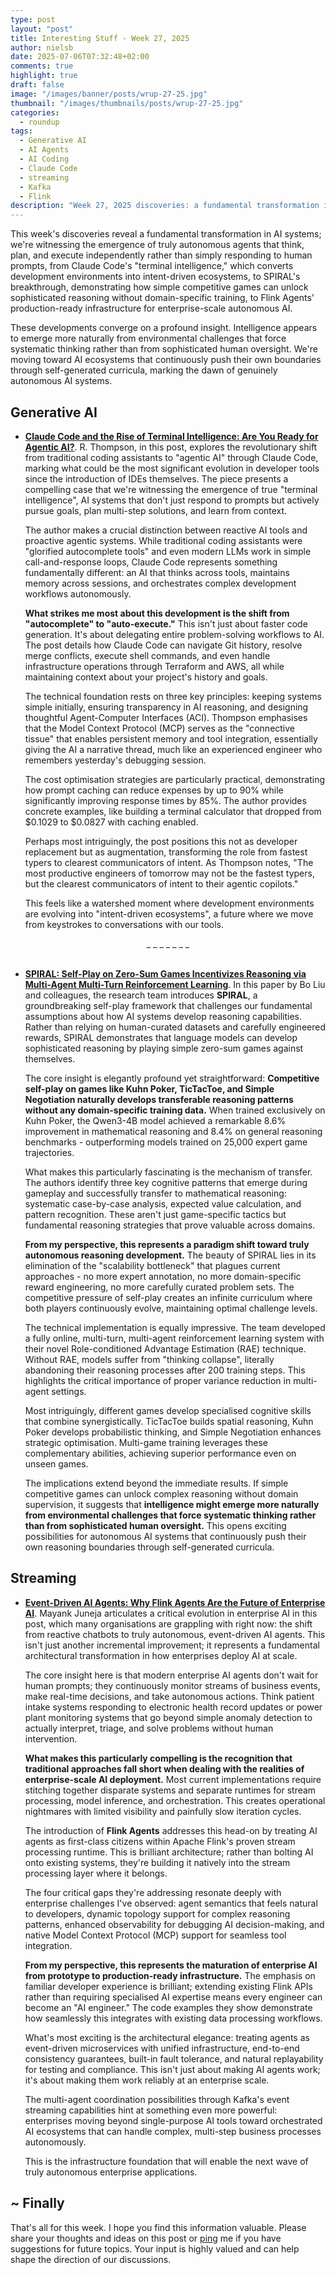 ```yaml
---
type: post
layout: "post"
title: Interesting Stuff - Week 27, 2025
author: nielsb
date: 2025-07-06T07:32:48+02:00
comments: true
highlight: true
draft: false
image: "/images/banner/posts/wrup-27-25.jpg"
thumbnail: "/images/thumbnails/posts/wrup-27-25.jpg"
categories:
  - roundup
tags:
  - Generative AI
  - AI Agents
  - AI Coding
  - Claude Code
  - streaming
  - Kafka
  - Flink
description: "Week 27, 2025 discoveries: a fundamental transformation in AI systems; we're witnessing the emergence of truly autonomous agents that think, plan, and execute independently rather than simply responding to human prompts. From Claude Code's 'terminal intelligence' and SPIRAL's breakthrough in game-based reasoning development to Flink Agents' production-ready enterprise infrastructure, these developments converge on a profound insight: intelligence emerges more naturally from environmental challenges that force systematic thinking rather than sophisticated human oversight. We're moving toward AI ecosystems that continuously push their own boundaries through self-generated curricula, marking the dawn of genuinely autonomous AI systems."
---
```


This week's discoveries reveal a fundamental transformation in AI systems;  we're witnessing the emergence of truly autonomous agents that think, plan, and execute independently rather than simply responding to human prompts, from Claude Code's "terminal intelligence," which converts development environments into intent-driven ecosystems, to SPIRAL's breakthrough, demonstrating how simple competitive games can unlock sophisticated reasoning without domain-specific training, to Flink Agents' production-ready infrastructure for enterprise-scale autonomous AI. 

These developments converge on a profound insight. Intelligence appears to emerge more naturally from environmental challenges that force systematic thinking rather than from sophisticated human oversight. We're moving toward AI ecosystems that continuously push their own boundaries through self-generated curricula, marking the dawn of genuinely autonomous AI systems.

<!--more-->

## Generative AI

* [**Claude Code and the Rise of Terminal Intelligence: Are You Ready for Agentic AI?**][1]. R. Thompson, in this post, explores the revolutionary shift from traditional coding assistants to "agentic AI" through Claude Code, marking what could be the most significant evolution in developer tools since the introduction of IDEs themselves. The piece presents a compelling case that we're witnessing the emergence of true "terminal intelligence", AI systems that don't just respond to prompts but actively pursue goals, plan multi-step solutions, and learn from context.

  The author makes a crucial distinction between reactive AI tools and proactive agentic systems. While traditional coding assistants were "glorified autocomplete tools" and even modern LLMs work in simple call-and-response loops, Claude Code represents something fundamentally different: an AI that thinks across tools, maintains memory across sessions, and orchestrates complex development workflows autonomously.

  **What strikes me most about this development is the shift from "autocomplete" to "auto-execute."** This isn't just about faster code generation. It's about delegating entire problem-solving workflows to AI. The post details how Claude Code can navigate Git history, resolve merge conflicts, execute shell commands, and even handle infrastructure operations through Terraform and AWS, all while maintaining context about your project's history and goals.

  The technical foundation rests on three key principles: keeping systems simple initially, ensuring transparency in AI reasoning, and designing thoughtful Agent-Computer Interfaces (ACI). Thompson emphasises that the Model Context Protocol (MCP) serves as the "connective tissue" that enables persistent memory and tool integration, essentially giving the AI a narrative thread, much like an experienced engineer who remembers yesterday's debugging session.

  The cost optimisation strategies are particularly practical, demonstrating how prompt caching can reduce expenses by up to 90% while significantly improving response times by 85%. The author provides concrete examples, like building a terminal calculator that dropped from $0.1029 to $0.0827 with caching enabled.

  Perhaps most intriguingly, the post positions this not as developer replacement but as augmentation, transforming the role from fastest typers to clearest communicators of intent. As Thompson notes, "The most productive engineers of tomorrow may not be the fastest typers, but the clearest communicators of intent to their agentic copilots."

  This feels like a watershed moment where development environments are evolving into "intent-driven ecosystems", a future where we move from keystrokes to conversations with our tools.

<div align="center">_ _ _ _ _ _ _</div></br>

* [**SPIRAL: Self-Play on Zero-Sum Games Incentivizes Reasoning via Multi-Agent Multi-Turn Reinforcement Learning**][3]. In this paper by Bo Liu and colleagues, the research team introduces **SPIRAL**, a groundbreaking self-play framework that challenges our fundamental assumptions about how AI systems develop reasoning capabilities. Rather than relying on human-curated datasets and carefully engineered rewards, SPIRAL demonstrates that language models can develop sophisticated reasoning by playing simple zero-sum games against themselves.

  The core insight is elegantly profound yet straightforward: **Competitive self-play on games like Kuhn Poker, TicTacToe, and Simple Negotiation naturally develops transferable reasoning patterns without any domain-specific training data.** When trained exclusively on Kuhn Poker, the Qwen3-4B model achieved a remarkable 8.6% improvement in mathematical reasoning and 8.4% on general reasoning benchmarks - outperforming models trained on 25,000 expert game trajectories.

  What makes this particularly fascinating is the mechanism of transfer. The authors identify three key cognitive patterns that emerge during gameplay and successfully transfer to mathematical reasoning: systematic case-by-case analysis, expected value calculation, and pattern recognition. These aren't just game-specific tactics but fundamental reasoning strategies that prove valuable across domains.

  **From my perspective, this represents a paradigm shift toward truly autonomous reasoning development.** The beauty of SPIRAL lies in its elimination of the "scalability bottleneck" that plagues current approaches - no more expert annotation, no more domain-specific reward engineering, no more carefully curated problem sets. The competitive pressure of self-play creates an infinite curriculum where both players continuously evolve, maintaining optimal challenge levels.

  The technical implementation is equally impressive. The team developed a fully online, multi-turn, multi-agent reinforcement learning system with their novel Role-conditioned Advantage Estimation (RAE) technique. Without RAE, models suffer from "thinking collapse", literally abandoning their reasoning processes after 200 training steps. This highlights the critical importance of proper variance reduction in multi-agent settings.

  Most intriguingly, different games develop specialised cognitive skills that combine synergistically. TicTacToe builds spatial reasoning, Kuhn Poker develops probabilistic thinking, and Simple Negotiation enhances strategic optimisation. Multi-game training leverages these complementary abilities, achieving superior performance even on unseen games.

  The implications extend beyond the immediate results. If simple competitive games can unlock complex reasoning without domain supervision, it suggests that **intelligence might emerge more naturally from environmental challenges that force systematic thinking rather than from sophisticated human oversight.** This opens exciting possibilities for autonomous AI systems that continuously push their own reasoning boundaries through self-generated curricula.

## Streaming

* [**Event-Driven AI Agents: Why Flink Agents Are the Future of Enterprise AI**][2]. Mayank Juneja articulates a critical evolution in enterprise AI in this post, which many organisations are grappling with right now: the shift from reactive chatbots to truly autonomous, event-driven AI agents. This isn't just another incremental improvement; it represents a fundamental architectural transformation in how enterprises deploy AI at scale.

  The core insight here is that modern enterprise AI agents don't wait for human prompts; they continuously monitor streams of business events, make real-time decisions, and take autonomous actions. Think patient intake systems responding to electronic health record updates or power plant monitoring systems that go beyond simple anomaly detection to actually interpret, triage, and solve problems without human intervention.

  **What makes this particularly compelling is the recognition that traditional approaches fall short when dealing with the realities of enterprise-scale AI deployment.** Most current implementations require stitching together disparate systems and separate runtimes for stream processing, model inference, and orchestration. This creates operational nightmares with limited visibility and painfully slow iteration cycles.

  The introduction of **Flink Agents** addresses this head-on by treating AI agents as first-class citizens within Apache Flink's proven stream processing runtime. This is brilliant architecture; rather than bolting AI onto existing systems, they're building it natively into the stream processing layer where it belongs.

  The four critical gaps they're addressing resonate deeply with enterprise challenges I've observed: agent semantics that feels natural to developers, dynamic topology support for complex reasoning patterns, enhanced observability for debugging AI decision-making, and native Model Context Protocol (MCP) support for seamless tool integration.

  **From my perspective, this represents the maturation of enterprise AI from prototype to production-ready infrastructure.** The emphasis on familiar developer experience is brilliant; extending existing Flink APIs rather than requiring specialised AI expertise means every engineer can become an "AI engineer." The code examples they show demonstrate how seamlessly this integrates with existing data processing workflows.

  What's most exciting is the architectural elegance: treating agents as event-driven microservices with unified infrastructure, end-to-end consistency guarantees, built-in fault tolerance, and natural replayability for testing and compliance. This isn't just about making AI agents work; it's about making them work reliably at an enterprise scale.

  The multi-agent coordination possibilities through Kafka's event streaming capabilities hint at something even more powerful: enterprises moving beyond single-purpose AI tools toward orchestrated AI ecosystems that can handle complex, multi-step business processes autonomously.

  This is the infrastructure foundation that will enable the next wave of truly autonomous enterprise applications.

## ~ Finally

That's all for this week. I hope you find this information valuable. Please share your thoughts and ideas on this post or [ping][ma] me if you have suggestions for future topics. Your input is highly valued and can help shape the direction of our discussions.

[ma]: mailto:niels.it.berglund@gmail.com
[mp]: https://blog.acolyer.org
[iq]: https://www.infoq.com/
[ew]: http://sqlonice.com/
[re]: http://blog.revolutionanalytics.com
[sqsk]: https://www.sqlskills.com
[mdaveyblog]: https://mdavey.wordpress.com/
[charlblog]: https://charlla.com/

[jovpop]: https://twitter.com/JovanPop_MSFT
[bobw]: https://twitter.com/bobwardms
[revod]: https://twitter.com/revodavid
[lonny]: https://twitter.com/sqL_handLe
[ewtw]: https://twitter.com/sqlOnIce
[buckw]: https://twitter.com/BuckWoodyMSFT
[mattw]: https://twitter.com/matthewwarren
[murba]: https://twitter.com/muratdemirbas
[daveda]: https://twitter.com/davidthecoder
[adcol]: https://twitter.com/adriancolyer
[jesrod]: https://twitter.com/jrdothoughts
[tomaz]: https://twitter.com/tomaz_tsql
[dataart]: https://twitter.com/dataartisans
[luis]: https://twitter.com/luis_de_sousa
[benstop]: https://twitter.com/benstopford
[conflu]: https://twitter.com/confluentinc
[tylert]: https://twitter.com/tyler_treat
[andrewng]: https://twitter.com/AndrewYNg
[lawr]: https://twitter.com/bytezn
[jue]: https://twitter.com/b0rk
[yan]: https://twitter.com/theburningmonk
[danny]: https://twitter.com/g9yuayon
[rmoff]: https://www.linkedin.com/in/robinmoffatt/
[ryansw]: https://twitter.com/ryanswanstrom
[pabloc]: https://twitter.com/pabloc_ds
[mklep]: https://twitter.com/martinkl
[mdavey]: https://twitter.com/matt_davey
[jboner]: https://twitter.com/jboner
[joeduff]: https://twitter.com/funcOfJoe
[charl]: https://twitter.com/charllamprecht
[dbricks]: https://twitter.com/databricks
[adsit]: https://twitter.com/SitnikAdam
[vicky]: https://twitter.com/vickyharp
[dscentral]: https://twitter.com/DataScienceCtrl
[natemc]: https://twitter.com/natemcmaster
[ads]: https://twitter.com/azuredatastudio
[travw]: https://twitter.com/radtravis
[emilk]: https://twitter.com/IsTheArchitect
[netflx]: https://netflixtechblog.com/
[hubert]: https://www.linkedin.com/in/hkdulay/
[jserra]: https://www.linkedin.com/in/jamesserra/
[lemi]: https://www.linkedin.com/in/lemimasalu/
[michael]: https://www.linkedin.com/in/michaeladrianjohnson/

[1]: https://pub.towardsai.net/claude-code-and-the-rise-of-terminal-intelligence-are-you-ready-for-agentic-ai-1ee150493a81?sk=v2%2Fb699b420-d627-4c79-9bde-69932c6cc207
[2]: https://www.confluent.io/blog/event-driven-flink-agents-enterprise-ai/
[3]: https://arxiv.org/pdf/2506.24119
